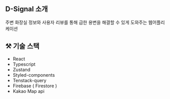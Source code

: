 ## D-Signal 소개

주변 화장실 정보와 사용자 리뷰를 통해 급한 용변을 해결할 수 있게 도와주는 웹어플리케이션

## ⚒️ 기술 스택

- React
- Typescript
- Zustand
- Styled-components
- Tenstack-query
- Firebase ( Firestore )
- Kakao Map api
